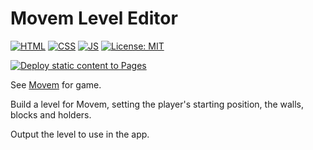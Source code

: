 # Movem Level Editor

[![HTML](https://img.shields.io/badge/HTML-E34F26?style=for-the-badge&logo=html5&logoColor=white)](https://developer.mozilla.org/en-US/docs/Learn/Getting_started_with_the_web/HTML_basics)
[![CSS](https://img.shields.io/badge/CSS-1572B6?&style=for-the-badge&logo=css3&logoColor=white)](https://developer.mozilla.org/en-US/docs/Web/CSS)
[![JS](https://img.shields.io/badge/JavaScript-323330?style=for-the-badge&logo=javascript&logoColor=F7DF1E)](https://developer.mozilla.org/en-US/docs/Web/JavaScript)
[![License: MIT](https://img.shields.io/badge/License-MIT-lightgrey.svg?style=for-the-badge)](https://opensource.org/licenses/MIT)

[![Deploy static content to Pages](https://github.com/AlexHedley/movem-level-editor/actions/workflows/static.yml/badge.svg)](https://github.com/AlexHedley/movem-level-editor/actions/workflows/static.yml)

See [Movem](https://github.com/Corofides/Movem) for game.

Build a level for Movem, setting the player's starting position, the walls, blocks and holders.

Output the level to use in the app.
